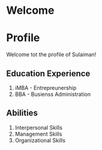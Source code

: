 # Welcome
# Profile
Welcome tot the profile of Sulaiman!
## Education Experience 
1. iMBA - Entrepreunership
2. BBA - Busienss Administration
## Abilities
1. Interpersonal Skills
2. Management Skills
3. Organizational Skills
